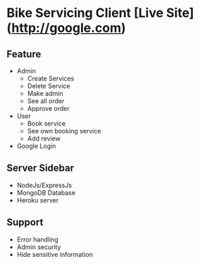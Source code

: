 # Bike Servicing Client [Live Site] (http://google.com)

## Feature 
* Admin
  * Create Services
  * Delete Service
  * Make admin
  * See all order
  * Approve order
* User 
  * Book service
  * See own booking service 
  * Add review
* Google Login

## Server Sidebar
 * NodeJs/ExpressJs
 * MongoDB Database
 * Heroku server

## Support
* Error handling
* Admin security
* Hide sensitive information


